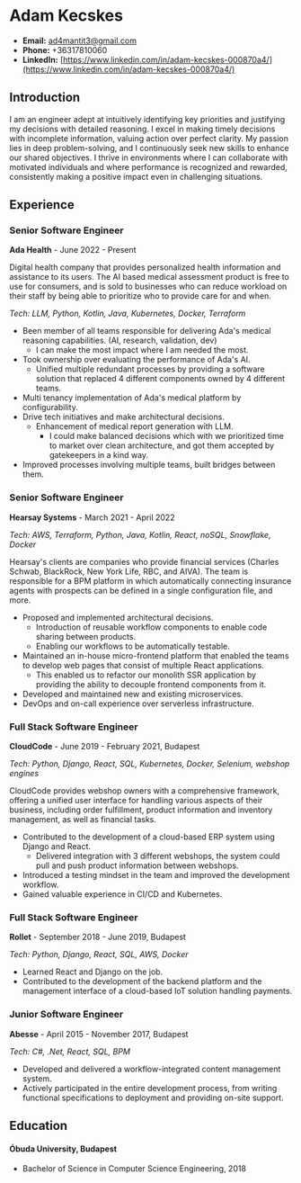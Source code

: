
# Adam Kecskes
-  **Email:** ad4mantit3@gmail.com
-  **Phone:** +36317810060
-  **LinkedIn:** [https://www.linkedin.com/in/adam-kecskes-000870a4/](https://www.linkedin.com/in/adam-kecskes-000870a4/)
## Introduction
I am an engineer adept at intuitively identifying key priorities and justifying my decisions with detailed reasoning. I excel in making timely decisions with incomplete information, valuing action over perfect clarity. My passion lies in deep problem-solving, and I continuously seek new skills to enhance our shared objectives. I thrive in environments where I can collaborate with motivated individuals and where performance is recognized and rewarded, consistently making a positive impact even in challenging situations.
## Experience
### Senior Software Engineer
**Ada Health** - June 2022 - Present

Digital health company that provides personalized health information and assistance to its users. The AI based medical assessment product is free to use for consumers, and is sold to businesses who can reduce workload on their staff by being able to prioritize who to provide care for and when.

*Tech: LLM, Python, Kotlin, Java, Kubernetes, Docker, Terraform*

- Been member of all teams responsible for delivering Ada's medical reasoning capabilities. (AI, research, validation, dev)
	- I can make the most impact where I am needed the most.
- Took ownership over evaluating the performance of Ada's AI.
	- Unified multiple redundant processes by providing a software solution that replaced 4 different components owned by 4 different teams.
- Multi tenancy implementation of Ada's medical platform by configurability.
- Drive tech initiatives and make architectural decisions.
	- Enhancement of medical report generation with LLM.
		- I could make balanced decisions which with we prioritized time to market over clean architecture, and got them accepted by gatekeepers in a kind way.
- Improved processes involving multiple teams, built bridges between them.
### Senior Software Engineer
**Hearsay Systems** - March 2021 - April 2022

*Tech: AWS, Terraform, Python, Java, Kotlin, React, noSQL, Snowflake, Docker*

Hearsay's clients are companies who provide financial services (Charles Schwab, BlackRock, New York Life, RBC, and AIVA). The team is responsible for a BPM platform in which automatically connecting insurance agents with prospects can be defined in a single configuration file, and more.
- Proposed and implemented architectural decisions.
	- Introduction of reusable workflow components to enable code sharing between products.
	- Enabling our workflows to be automatically testable.
- Maintained an in-house micro-frontend platform that enabled the teams to develop web pages that consist of multiple React applications.
	- This enabled us to refactor our monolith SSR application by providing the ability to decouple frontend components from it.
- Developed and maintained new and existing microservices.
- DevOps and on-call experience over serverless infrastructure.
### Full Stack Software Engineer
**CloudCode** - June 2019 - February 2021, Budapest

*Tech: Python, Django, React, SQL, Kubernetes, Docker, Selenium, webshop engines*

CloudCode provides webshop owners with a comprehensive framework, offering a unified user interface for handling various aspects of their business, including order fulfillment, product information and inventory management, as well as financial tasks.
- Contributed to the development of a cloud-based ERP system using Django and React.
	- Delivered integration with 3 different webshops, the system could pull and push product information between webshops.
- Introduced a testing mindset in the team and improved the development workflow.
- Gained valuable experience in CI/CD and Kubernetes.
### Full Stack Software Engineer
**Rollet** - September 2018 - June 2019, Budapest

*Tech: Python, Django, React, SQL, AWS, Docker*

- Learned React and Django on the job.
- Contributed to the development of the backend platform and the management interface of a cloud-based IoT solution handling payments.
### Junior Software Engineer
**Abesse** - April 2015 - November 2017, Budapest

*Tech: C#, .Net, React, SQL, BPM*

- Developed and delivered a workflow-integrated content management system.
- Actively participated in the entire development process, from writing functional specifications to deployment and providing on-site support.
## Education
#### Óbuda University, Budapest
- Bachelor of Science in Computer Science Engineering, 2018
